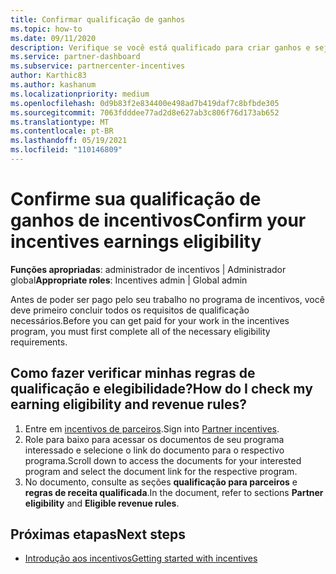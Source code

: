 ```yaml
---
title: Confirmar qualificação de ganhos
ms.topic: how-to
ms.date: 09/11/2020
description: Verifique se você está qualificado para criar ganhos e seja pago no programa incentivos. Verifique suas regras de qualificação e receita de ganhos no Partner Center.
ms.service: partner-dashboard
ms.subservice: partnercenter-incentives
author: Karthic83
ms.author: kashanum
ms.localizationpriority: medium
ms.openlocfilehash: 0d9b83f2e834400e498ad7b419daf7c8bfbde305
ms.sourcegitcommit: 7063fdddee77ad2d8e627ab3c806f76d173ab652
ms.translationtype: MT
ms.contentlocale: pt-BR
ms.lasthandoff: 05/19/2021
ms.locfileid: "110146809"
---
```

# <a name="confirm-your-incentives-earnings-eligibility"></a><span data-ttu-id="4236b-104">Confirme sua qualificação de ganhos de incentivos</span><span class="sxs-lookup"><span data-stu-id="4236b-104">Confirm your incentives earnings eligibility</span></span>

<span data-ttu-id="4236b-105">**Funções apropriadas**: administrador de incentivos | Administrador global</span><span class="sxs-lookup"><span data-stu-id="4236b-105">**Appropriate roles**: Incentives admin | Global admin</span></span>

<span data-ttu-id="4236b-106">Antes de poder ser pago pelo seu trabalho no programa de incentivos, você deve primeiro concluir todos os requisitos de qualificação necessários.</span><span class="sxs-lookup"><span data-stu-id="4236b-106">Before you can get paid for your work in the incentives program, you must first complete all of the necessary eligibility requirements.</span></span>

## <a name="how-do-i-check-my-earning-eligibility-and-revenue-rules"></a><span data-ttu-id="4236b-107">Como fazer verificar minhas regras de qualificação e elegibilidade?</span><span class="sxs-lookup"><span data-stu-id="4236b-107">How do I check my earning eligibility and revenue rules?</span></span>

1. <span data-ttu-id="4236b-108">Entre em [incentivos de parceiros](https://partner.microsoft.com/membership/partner-incentives).</span><span class="sxs-lookup"><span data-stu-id="4236b-108">Sign into [Partner incentives](https://partner.microsoft.com/membership/partner-incentives).</span></span>
2. <span data-ttu-id="4236b-109">Role para baixo para acessar os documentos de seu programa interessado e selecione o link do documento para o respectivo programa.</span><span class="sxs-lookup"><span data-stu-id="4236b-109">Scroll down to access the documents for your interested program and select the document link for the respective program.</span></span>
3. <span data-ttu-id="4236b-110">No documento, consulte as seções **qualificação para parceiros** e **regras de receita qualificada**.</span><span class="sxs-lookup"><span data-stu-id="4236b-110">In the document, refer to sections **Partner eligibility** and **Eligible revenue rules**.</span></span>

## <a name="next-steps"></a><span data-ttu-id="4236b-111">Próximas etapas</span><span class="sxs-lookup"><span data-stu-id="4236b-111">Next steps</span></span>

- [<span data-ttu-id="4236b-112">Introdução aos incentivos</span><span class="sxs-lookup"><span data-stu-id="4236b-112">Getting started with incentives</span></span>](incentives-get-started-intro.md)

